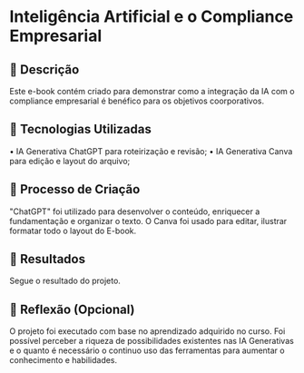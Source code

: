 # Inteligência Artificial e o Compliance Empresarial 

## 📒 Descrição
Este e-book contém criado para demonstrar como a integração da IA com o compliance empresarial é benéfico para os objetivos coorporativos.
## 🤖 Tecnologias Utilizadas
•	IA Generativa ChatGPT para roteirização e revisão;
•	IA Generativa Canva  para edição e layout do arquivo;


## 🧐 Processo de Criação
"ChatGPT" foi utilizado para desenvolver o conteúdo, enriquecer a fundamentação e organizar o texto. O Canva foi usado para editar, ilustrar formatar todo o layout do E-book.

## 🚀 Resultados
Segue o resultado do projeto.

## 💭 Reflexão (Opcional)
O projeto foi executado com base no aprendizado adquirido no curso. Foi possível perceber a riqueza de possibilidades existentes nas IA Generativas e o quanto é necessário o continuo uso das ferramentas para aumentar o conhecimento e habilidades.
